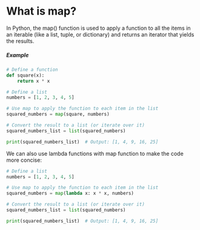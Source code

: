 # What is map?

In Python, the map() function is used to apply a function to all the items in an iterable (like a list, tuple, or dictionary) and returns an iterator that yields the results.

##### Example

```python
# Define a function
def square(x):
    return x * x

# Define a list
numbers = [1, 2, 3, 4, 5]

# Use map to apply the function to each item in the list
squared_numbers = map(square, numbers)

# Convert the result to a list (or iterate over it)
squared_numbers_list = list(squared_numbers)

print(squared_numbers_list)  # Output: [1, 4, 9, 16, 25]
```

We can also use lambda functions with map function to make the code more concise:

```python
# Define a list
numbers = [1, 2, 3, 4, 5]

# Use map to apply the function to each item in the list
squared_numbers = map(lambda x: x * x, numbers)

# Convert the result to a list (or iterate over it)
squared_numbers_list = list(squared_numbers)

print(squared_numbers_list)  # Output: [1, 4, 9, 16, 25]
```
